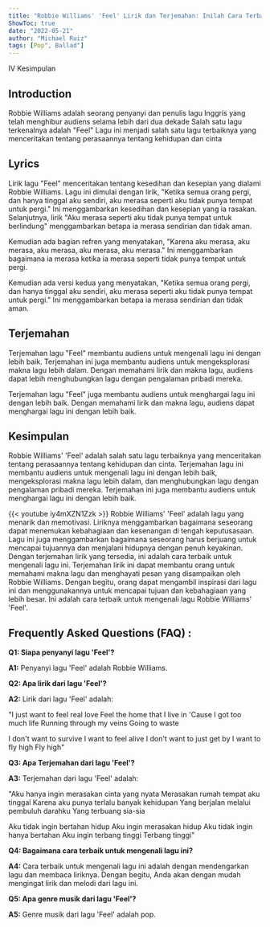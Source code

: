 ```yaml
---
title: "Robbie Williams' 'Feel' Lirik dan Terjemahan: Inilah Cara Terbaik untuk Mengenali Lagu Ini!"
ShowToc: true 
date: "2022-05-21"
author: "Michael Ruiz" 
tags: [Pop", Ballad"]
---
```

IV Kesimpulan

## Introduction
Robbie Williams adalah seorang penyanyi dan penulis lagu Inggris yang telah menghibur audiens selama lebih dari dua dekade Salah satu lagu terkenalnya adalah "Feel" Lagu ini menjadi salah satu lagu terbaiknya yang menceritakan tentang perasaannya tentang kehidupan dan cinta

## Lyrics
Lirik lagu "Feel" menceritakan tentang kesedihan dan kesepian yang dialami Robbie Williams. Lagu ini dimulai dengan lirik, "Ketika semua orang pergi, dan hanya tinggal aku sendiri, aku merasa seperti aku tidak punya tempat untuk pergi." Ini menggambarkan kesedihan dan kesepian yang ia rasakan. Selanjutnya, lirik "Aku merasa seperti aku tidak punya tempat untuk berlindung" menggambarkan betapa ia merasa sendirian dan tidak aman.

Kemudian ada bagian refren yang menyatakan, "Karena aku merasa, aku merasa, aku merasa, aku merasa, aku merasa." Ini menggambarkan bagaimana ia merasa ketika ia merasa seperti tidak punya tempat untuk pergi.

Kemudian ada versi kedua yang menyatakan, "Ketika semua orang pergi, dan hanya tinggal aku sendiri, aku merasa seperti aku tidak punya tempat untuk pergi." Ini menggambarkan betapa ia merasa sendirian dan tidak aman.

## Terjemahan
Terjemahan lagu "Feel" membantu audiens untuk mengenali lagu ini dengan lebih baik. Terjemahan ini juga membantu audiens untuk mengeksplorasi makna lagu lebih dalam. Dengan memahami lirik dan makna lagu, audiens dapat lebih menghubungkan lagu dengan pengalaman pribadi mereka.

Terjemahan lagu "Feel" juga membantu audiens untuk menghargai lagu ini dengan lebih baik. Dengan memahami lirik dan makna lagu, audiens dapat menghargai lagu ini dengan lebih baik.

## Kesimpulan
Robbie Williams' 'Feel' adalah salah satu lagu terbaiknya yang menceritakan tentang perasaannya tentang kehidupan dan cinta. Terjemahan lagu ini membantu audiens untuk mengenali lagu ini dengan lebih baik, mengeksplorasi makna lagu lebih dalam, dan menghubungkan lagu dengan pengalaman pribadi mereka. Terjemahan ini juga membantu audiens untuk menghargai lagu ini dengan lebih baik.

{{< youtube iy4mXZN1Zzk >}} 
Robbie Williams' 'Feel' adalah lagu yang menarik dan memotivasi. Liriknya menggambarkan bagaimana seseorang dapat menemukan kebahagiaan dan kesenangan di tengah keputusasaan. Lagu ini juga menggambarkan bagaimana seseorang harus berjuang untuk mencapai tujuannya dan menjalani hidupnya dengan penuh keyakinan. Dengan terjemahan lirik yang tersedia, ini adalah cara terbaik untuk mengenali lagu ini. Terjemahan lirik ini dapat membantu orang untuk memahami makna lagu dan menghayati pesan yang disampaikan oleh Robbie Williams. Dengan begitu, orang dapat mengambil inspirasi dari lagu ini dan menggunakannya untuk mencapai tujuan dan kebahagiaan yang lebih besar. Ini adalah cara terbaik untuk mengenali lagu Robbie Williams' 'Feel'.

## Frequently Asked Questions (FAQ) :
**Q1: Siapa penyanyi lagu 'Feel'?**

**A1:** Penyanyi lagu 'Feel' adalah Robbie Williams.

**Q2: Apa lirik dari lagu 'Feel'?**

**A2:** Lirik dari lagu 'Feel' adalah: 

"I just want to feel real love
Feel the home that I live in
'Cause I got too much life
Running through my veins
Going to waste

I don't want to survive
I want to feel alive
I don't want to just get by
I want to fly high
Fly high"

**Q3: Apa Terjemahan dari lagu 'Feel'?**

**A3:** Terjemahan dari lagu 'Feel' adalah: 

"Aku hanya ingin merasakan cinta yang nyata
Merasakan rumah tempat aku tinggal
Karena aku punya terlalu banyak kehidupan
Yang berjalan melalui pembuluh darahku
Yang terbuang sia-sia

Aku tidak ingin bertahan hidup
Aku ingin merasakan hidup
Aku tidak ingin hanya bertahan
Aku ingin terbang tinggi
Terbang tinggi"

**Q4: Bagaimana cara terbaik untuk mengenali lagu ini?**

**A4:** Cara terbaik untuk mengenali lagu ini adalah dengan mendengarkan lagu dan membaca liriknya. Dengan begitu, Anda akan dengan mudah mengingat lirik dan melodi dari lagu ini.

**Q5: Apa genre musik dari lagu 'Feel'?**

**A5:** Genre musik dari lagu 'Feel' adalah pop.



